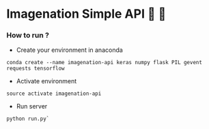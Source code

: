 # Imagenation Simple API :rocket: :rocket:


### How to run ?

* Create your environment in anaconda 

```
conda create --name imagenation-api keras numpy flask PIL gevent requests tensorflow
```

* Activate environment

```
source activate imagenation-api
```

* Run server

```
python run.py`

```
